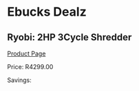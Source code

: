 
# Ebucks Dealz
## Ryobi: 2HP 3Cycle Shredder
[Product Page](https://www.ebucks.com/web/shop/productSelected.do?prodId=335521324&catId=717342768)

Price: R4299.00

Savings: 


	